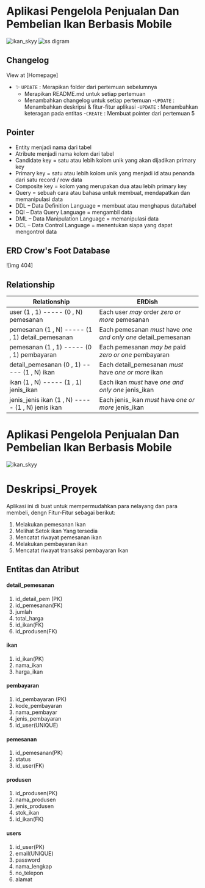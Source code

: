 # Aplikasi Pengelola Penjualan Dan Pembelian Ikan Berbasis Mobile
![ikan_skyy](https://user-images.githubusercontent.com/80630206/176457126-097af456-ab27-4d2f-a9d1-b31532348a95.png)
![ss digram](https://user-images.githubusercontent.com/80630206/159937545-33c4aec6-78c2-4c3d-bab7-61d8667d2fcc.jpeg)


## Changelog
View at [Homepage]
- ✨ `UPDATE` : Merapikan folder dari pertemuan  sebelumnya
  - Merapikan README.md untuk setiap pertemuan
  - Menambahkan changelog untuk setiap pertemuan
-`UPDATE` : Menambahkan deskripsi & fitur-fitur aplikasi
-`UPDATE` : Menambahkan keteragan pada entitas
-`CREATE` : Membuat pointer dari pertemuan 5

## Pointer
- Entity menjadi nama dari tabel
- Atribute menjadi nama kolom dari tabel
- Candidate key = satu atau lebih kolom unik yang akan dijadikan primary key
- Primary key = satu atau lebih kolom unik yang menjadi id atau penanda dari satu record / row data
- Composite key = kolom yang merupakan dua atau lebih primary key
- Query = sebuah cara atau bahasa untuk membuat, mendapatkan dan memanipulasi data
- DDL – Data Definition Language = membuat atau menghapus data/tabel
- DQl – Data Query Language = mengambil data
- DML – Data Manipulation Language = memanipulasi data
- DCL – Data Control Language = menentukan siapa yang dapat mengontrol data

## ERD Crow's Foot  Database
![img 404]

## Relationship
|Relationship| ERDish|
|------------|--------|
| user (1 , 1) ----- (0 , N) pemesanan | Each user *may* order *zero or more* pemesanan |
| pemesanan (1 , N) ----- (1 , 1) detail_pemesanan | Each pemesanan *must* have *one and only one* detail_pemesanan |
| pemesanan (1 , 1) ----- (0 , 1) pembayaran | Each pemesanan *may be* paid *zero or one* pembayaran |
| detail_pemesanan (0 , 1) ----- (1 , N) ikan | Each detail_pemesanan *must* have  *one or more* ikan ||
| ikan (1 , N) ----- (1 , 1) jenis_ikan | Each ikan *must* have *one and only one* jenis_ikan |
| jenis_jenis ikan (1 , N) ----- (1 , N) jenis ikan | Each jenis_ikan *must* have *one or more* jenis_ikan |

# Aplikasi Pengelola Penjualan Dan Pembelian Ikan Berbasis Mobile


![ikan_skyy](https://user-images.githubusercontent.com/80630206/176457126-097af456-ab27-4d2f-a9d1-b31532348a95.png)



# Deskripsi_Proyek
Aplikasi ini di buat untuk mempermudahkan para nelayang dan para membeli, dengn Fitur-Fitur sebagai berikut:
1. Melakukan pemesanan Ikan 
2. Melihat Setok ikan Yang tersedia
3. Mencatat riwayat pemesanan ikan
4. Melakukan pembayaran ikan 
5. Mencatat riwayat transaksi pembayaran Ikan

## Entitas dan Atribut

#### detail_pemesanan
1. id_detail_pem (PK)
2. id_pemesanan(FK)
3. jumlah
4. total_harga
5. id_ikan(FK)
6. id_produsen(FK)

#### ikan
1. id_ikan(PK)
2. nama_ikan
3. harga_ikan

#### pembayaran
1. id_pembayaran (PK)
2. kode_pembayaran
3. nama_pembayar
4. jenis_pembayaran
5. id_user(UNIQUE)

#### pemesanan
1. id_pemesanan(PK)
2. status
3. id_user(FK)

#### produsen
1. id_produsen(PK)
2. nama_produsen
3. jenis_produsen
4. stok_ikan
5. id_ikan(FK)

#### users
1. id_user(PK)
2. email(UNIQUE)
3. password
4. nama_lengkap
5. no_telepon
6. alamat
